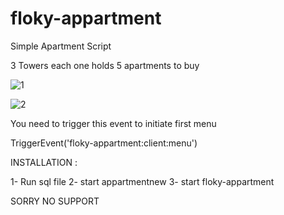 # floky-appartment
Simple Apartment Script


3 Towers each one holds 5 apartments to buy  


![1](https://user-images.githubusercontent.com/80961359/196482374-4cde83a6-aa44-49f3-9a57-e9de919432c8.png)

![2](https://user-images.githubusercontent.com/80961359/196482738-0a6ad951-1cf6-4509-9534-a955c7126e11.png)


You need to trigger this event to initiate first menu


TriggerEvent('floky-appartment:client:menu')


INSTALLATION :

1- Run sql file 
2- start appartmentnew
3- start floky-appartment


SORRY NO SUPPORT 

